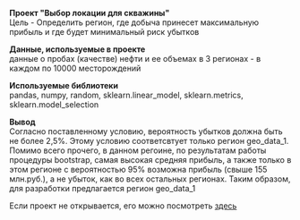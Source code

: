 **Проект "Выбор локации для скважины"**<br>
Цель - Определить регион, где добыча принесет максимальную прибыль и где будет минимальный риск убытков<br>

**Данные, используемые в проекте**<br>
данные о пробах (качестве) нефти и ее объемах в 3 регионах - в каждом по 10000 месторождений<br>

**Используемые библиотеки**<br>
pandas, numpy, random, sklearn.linear_model, sklearn.metrics, sklearn.model_selection

**Вывод**<br>
Согласно поставленному условию, вероятность убытков должна быть не более 2,5%. Этому условию соответсвтует только регион geo_data_1. Помимо всего прочего, в данном регоине, по результатам работы процедуры bootstrap, самая высокая средняя прибыль, а также только в этом регионе с вероятностью 95% возможна прибыль (свыше 155 млн.руб.), а не убыток, как во всех остальных регионах.
Таким образом, для разработки предлагается регион geo_data_1

Если проект не открывается, его можно посмотреть <a href = "https://nbviewer.jupyter.org/github/kristina-molchanova90/Yandex-Praktikum-Projects/blob/main/07_location_well_choice/07_location_well_choice.ipynb">здесь</a>
